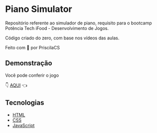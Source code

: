 
# Piano Simulator

Repositório referente ao simulador de piano, requisito para o bootcamp Potência Tech iFood - Desenvolvimento de Jogos.

Código criado do zero, com base nos vídeos das aulas.

Feito com 💜 por PriscilaCS
## Demonstração

Você pode conferir o jogo 

👇
[AQUI](https://suaymack.github.io/piano-simulator/) 👈 

## Tecnologias

- [HTML](https://developer.mozilla.org/pt-BR/docs/Web/HTML)
- [CSS](https://developer.mozilla.org/pt-BR/docs/Web/CSS)
- [JavaScript](https://developer.mozilla.org/en-US/docs/Web/JavaScript)

